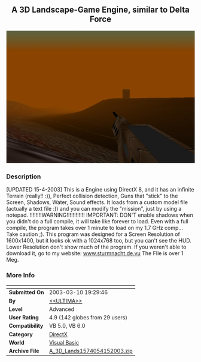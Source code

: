 ﻿<div align="center">

## A 3D Landscape\-Game Engine, similar to Delta Force

<img src="PIC2003131636132966.jpg">
</div>

### Description

[UPDATED 15-4-2003] This is a Engine using DirectX 8, and it has an infinite Terrain (really!! :)), Perfect collision detection, Guns that "stick" to the Screen, Shadows, Water, Sound effects. It loads from a custom model file (actually a text file :)) and you can modify the "mission", just by using a notepad. !!!!!!!!WARNING!!!!!!!!!!!! IMPORTANT: DON'T enable shadows when you didn't do a full compile, it will take like forever to load. Even with a full compile, the program takes over 1 minute to load on my 1.7 GHz comp... Take caution ;). This program was designed for a Screen Resolution of 1600x1400, but it looks ok with a 1024x768 too, but you can't see the HUD. Lower Resolution don't show much of the program. If you weren't able to download it, go to my website: www.sturmnacht.de.vu The FIle is over 1 Meg.
 
### More Info
 


<span>             |<span>
---                |---
**Submitted On**   |2003-03-10 19:29:46
**By**             |[\<\<ULTIMA\>\>](https://github.com/Planet-Source-Code/PSCIndex/blob/master/ByAuthor/ultima.md)
**Level**          |Advanced
**User Rating**    |4.9 (142 globes from 29 users)
**Compatibility**  |VB 5\.0, VB 6\.0
**Category**       |[DirectX](https://github.com/Planet-Source-Code/PSCIndex/blob/master/ByCategory/directx__1-44.md)
**World**          |[Visual Basic](https://github.com/Planet-Source-Code/PSCIndex/blob/master/ByWorld/visual-basic.md)
**Archive File**   |[A\_3D\_Lands1574054152003\.zip](https://github.com/Planet-Source-Code/ultima-a-3d-landscape-game-engine-similar-to-delta-force__1-42839/archive/master.zip)








